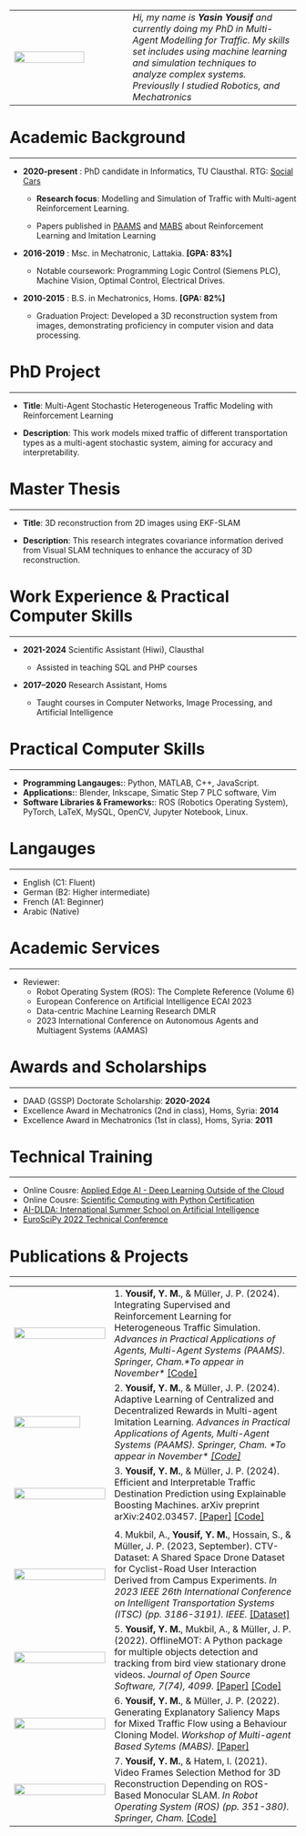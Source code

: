 <!--
.. title: Résumé (open to work)
.. slug: about-me
.. date: 2022-09-23 17:06:10 UTC+02:00
.. tags: 
.. category: 
.. link: 
.. description: 
.. type: text
-->

  <center>
  <a href="http://www.twitter.com/YasinYousif001" class="fa fa-twitter">  </a> 
  &nbsp; &nbsp;  &nbsp; 
  <a href="http://www.github.com/engyasin" class="fa fa-github"> </a> 
  &nbsp; &nbsp;  &nbsp; 
  <a href="https://de.linkedin.com/in/engyasinyousif" class="fa fa-linkedin">  </a> 
  &nbsp; &nbsp;  &nbsp;
  <a href="https://scholar.google.com/citations?view_op=list_works&hl=en&hl=en&user=uOZtMvYAAAAJ" class="fa fa-graduation-cap">  </a>
  </center>
 

<table>
<tr>
<td style="width:12em"><img src="../../images/profile.jpg" width="80%"/> 
</td> <td valign="left"> <i> Hi, my name is <strong>Yasin Yousif</strong> and currently doing my PhD in Multi-Agent Modelling for Traffic. My skills set includes using machine learning and simulation techniques to analyze complex systems. Previouslly I studied Robotics, and Mechatronics</i></td>
</tr>
</table>



# Academic Background
----------------


- **2020-present** : PhD candidate in Informatics, TU Clausthal. RTG: [Social Cars](https://socialcars.org)
    - **Research focus**: Modelling and Simulation of Traffic with Multi-agent Reinforcement Learning.

    - Papers published in [PAAMS](https://www.paams.net) and [MABS](https://mabsworkshop.github.io) about Reinforcement Learning and Imitation Learning 

- **2016-2019** : Msc. in Mechatronic, Lattakia. **[GPA: 83%]**
    - Notable coursework: Programming Logic Control (Siemens PLC), Machine Vision, Optimal Control, Electrical Drives.

- **2010-2015** : B.S. in Mechatronics, Homs. **[GPA: 82%]**
    - Graduation Project: Developed a 3D reconstruction system from images, demonstrating proficiency in computer vision and data processing.

# PhD Project
----------------------------
- **Title**: Multi-Agent Stochastic Heterogeneous Traffic Modeling with Reinforcement Learning

- **Description**: This work models mixed traffic of different transportation types as a multi-agent stochastic system, aiming for accuracy and interpretability.

# Master Thesis
----------------------------
- **Title**: 3D reconstruction from 2D images using EKF-SLAM

- **Description**: This research integrates covariance information derived from Visual SLAM techniques to enhance the accuracy of 3D reconstruction.


# Work Experience & Practical Computer Skills
--------------------------
- **2021-2024**  Scientific Assistant (Hiwi), Clausthal

    + Assisted in teaching SQL and PHP courses


- **2017–2020**  Research Assistant, Homs

    + Taught courses in Computer Networks, Image Processing, and Artificial Intelligence


# Practical Computer Skills
--------------------------

- **Programming Langauges:**:  Python, MATLAB, C++, JavaScript.
- **Applications:**: Blender, Inkscape, Simatic Step 7 PLC software, Vim
- **Software Libraries & Frameworks:**: ROS (Robotics Operating System), PyTorch, LaTeX, MySQL, OpenCV, Jupyter Notebook, Linux.


# Langauges
----------------------------

* English (C1: Fluent)
* German (B2: Higher intermediate)
* French (A1: Beginner)
* Arabic (Native)

#  Academic Services
----------------------------


- Reviewer:
    + Robot Operating System (ROS): The Complete Reference (Volume 6)
    + European Conference on Artificial Intelligence ECAI 2023
    + Data-centric Machine Learning Research DMLR
    + 2023 International Conference on Autonomous Agents and Multiagent Systems (AAMAS)


# Awards and Scholarships
----------------------------

- DAAD (GSSP) Doctorate Scholarship: **2020-2024**
- Excellence Award in Mechatronics (2nd in class), Homs, Syria: **2014**
- Excellence Award in Mechatronics (1st in class), Homs, Syria: **2011**


#  Technical Training
----------------------------
- Online Cousre: [Applied Edge AI - Deep Learning Outside of the Cloud](https://open.hpi.de/courses/edgeai2022)
- Online Cousre: [Scientific Computing with Python Certification](https://www.freecodecamp.org/certification/engyasin/scientific-computing-with-python-v7?trk=public_profile_see-credential)
- [AI-DLDA: International Summer School on Artificial Intelligence](https://www.aidlda.it/)
- [EuroSciPy 2022 Technical Conference](https://euroscipy.org/2022/)

# Publications & Projects 
----------------------------

<table >


<tr>
    <td style="width:10em"><img src="../../images/about/slrl.png" width="100%"/> </td>
    <td> 1. <b>Yousif, Y. M.</b>, & Müller, J. P. (2024). Integrating Supervised and Reinforcement Learning for Heterogeneous Traffic Simulation. <i> Advances in Practical Applications of Agents, Multi-Agent Systems (PAAMS). Springer, Cham.*To appear in November*  </i><a href="https://github.com/engyasin/SLRL">[Code] </a></td>
</tr>
<tr></tr>
<tr>
    <td style="width:10em"><img src="../../images/about/mailer.png" width="85%" height="100%"/> </td>
    <td> 2.  <b>Yousif, Y. M.</b>, & Müller, J. P. (2024). Adaptive Learning of Centralized and Decentralized Rewards in Multi-agent Imitation Learning. <i> Advances in Practical Applications of Agents, Multi-Agent Systems (PAAMS). Springer, Cham. <i> *To appear in November*   <a href="https://github.com/engyasin/Adaptive_learning_4_MAIL">[Code]</a> </td></tr>
<tr></tr>
<tr>
    <td style="width:10em"><img src="../../images/about/gam.png" width="100%" height="100%" /> </td>
    <td> 3.  <b>Yousif, Y. M.</b>, & Müller, J. P. (2024). Efficient and Interpretable Traffic Destination Prediction using Explainable Boosting Machines. arXiv preprint arXiv:2402.03457. <a href="https://arxiv.org/pdf/2402.03457.pdf">[Paper]</a> <a href="https://github.com/engyasin/GAM4Traffic">[Code]</a>
    </br>
    
</td></tr>
<tr> <td></td> <td></td> </tr>
<tr>
    <td style="width:10em"><img src="../../images/about/ctv.png" width="100%"/> </td>
    <td> 4. Mukbil, A.,  <b>Yousif, Y. M.</b>, Hossain, S., & Müller, J. P. (2023, September). CTV-Dataset: A Shared Space Drone Dataset for Cyclist-Road User Interaction Derived from Campus Experiments. <i>In 2023 IEEE 26th International Conference on Intelligent Transportation Systems (ITSC) (pp. 3186-3191). IEEE. </i> <a href="https://www.ifi-mec.tu-clausthal.de/ctv-dataset">[Dataset]</a> </td></tr>
<tr></tr>
<tr>
    <td style="width:10em"><img src="../../images/about/offlinemot.png" width="100%"/> </td>
    <td> 5.  <b>Yousif, Y. M.</b>, Mukbil, A., & Müller, J. P. (2022). OfflineMOT: A Python package for multiple objects detection and tracking from bird view stationary drone videos. <i> Journal of Open Source Software, 7(74), 4099. </i><a href="https://joss.theoj.org/papers/10.21105/joss.04099">[Paper]</a> <a href="https://github.com/engyasin/Offline_MOT">[Code]</a>
</td></tr>
<tr></tr>
<tr>
    <td style="width:10em"><img src="../../images/about/mabs.png" width="100%" /> </td>
    <td> 6.  <b>Yousif, Y. M.</b>, & Müller, J. P. (2022). Generating Explanatory Saliency Maps for Mixed Traffic Flow using a Behaviour Cloning Model. <i>Workshop of Multi-agent Based Sytems (MABS). </i> <a href="https://mabsworkshop.github.io/mabs2022/articles/MABS_2022_paper_10.pdf">[Paper] </a></td></tr>
<tr></tr>
<tr>
    <td style="width:10em"><img src="../../images/about/slam.png" width="100%"/> </td>
    <td> 7.  <b>Yousif, Y. M.</b>, & Hatem, I. (2021). Video Frames Selection Method for 3D Reconstruction Depending on ROS-Based Monocular SLAM. <i>In Robot Operating System (ROS) (pp. 351-380). Springer, Cham. </i> <a href="https://github.com/engyasin/EKF-MonoSLAM_for_3D-reconstruction">[Code]</a> </td></tr>
</table>




